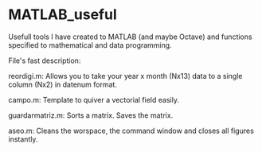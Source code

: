 # MATLAB_useful
Usefull tools I have created to MATLAB (and maybe Octave) and functions specified to mathematical and data programming.


File's fast description:

reordigi.m: Allows you to take your year x month (Nx13) data to a single column (Nx2) in datenum format.

campo.m: Template to quiver a vectorial field easily.

guardarmatriz.m: Sorts a matrix. Saves the matrix.

aseo.m: Cleans the worspace, the command window and closes all figures instantly.
